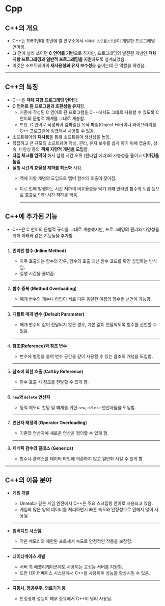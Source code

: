 # Cpp

## C++의 개요

- C++는 1980년대 초반에 벨 연구소에서 `비야네 스트롭스트룹`이 개발한 프로그래밍 언어임.
- 그 전에 널리 쓰이던 **C 언어를 기반**으로 하지만, 프로그래밍의 발전된 개념인 **객체 지향 프로그래밍과 일반적 프로그래밍을 지원**하도록 설계되었음.
- 이것은 소프트웨어의 **재사용성과 유지 보수성**을 높이는데 큰 역할을 하였음.

---

## C++의 특징

- C++은 **객체 지향 프로그래밍 언어**임.
- **C 언어로 된 프로그램과 호환성을 유지**함.
    - 기존에 작성된 C 언어로 된 프로그램을 C++에서도 그대로 사용할 수 있도록 C 언어의 문법적 체계를 그대로 계승함.
    - 또한, C 언어로 작성되어 컴파일된 목적 파일(Object File)이나 라이브러리를 C++ 프로그램에 링크해서 사용할 수 있음.
- 소프트웨어의 **재사용**을 통해 소프트웨어 생산성을 높임.
- 복잡하고 큰 규모의 소프트웨어 작성, 관리, 유지 보수를 쉽게 하기 위해 캡슐화, 상속, 다향성 등의 **객체 지향적 개념을 도입**함.
- **타입 체크를 엄격히** 해서 실행 시간 오류 (런타임 에러)의 가능성을 줄이고 **디버깅을 높임**.
- **실행 시간의 효율성 저하를 최소화** 시킴.
    - 객체 지향 개념의 도입으로 멤버 함수의 호출이 잦아짐.
    - 이로 인해 발생하는 시간 저하의 비효율성을 막기 위해 인라인 함수의 도입 등으로 호출로 인한 시간 저하를 막음.
        
        ---
        

## C++에 추가된 기능

- C++은 C 언어의 문법적 규칙을 그대로 계승했지만, 프로그래밍의 편리와 다양성을 위해 아래와 같은 기능들을 추가함.
    
    ---
    
1. **인라인 함수 (Inline Method)**
    - 자주 호출되는 함수의 경우, 함수의 호출 대신 함수 코드를 확장 삽입하는 방식임.
    - 실행 시간을 줄여줌.
    
    ---
    
2. **함수 중복 (Method Overloading)**
    - 매개 변수의 개수나 타입이 서로 다른 동일한 이름의 함수들 선언이 가능함.
    
    ---
    
3. **디폴트 매개 변수 (Default Parameter)**
    - 매개 변수의 값이 전달되지 않은 경우, 기본 값이 전달되도록 함수를 선언할 수 있음.
    
    ---
    
4. **참조(Reference)와 참조 변수**
    - 변수에 별명을 붙여 변수 공간을 같이 사용할 수 있는 참조의 개념을 도입함.
    
    ---
    
5. **참조에 의한 호출 (Call by Reference)**
    - 함수 호출 시 참조를 전달할 수 있게 함.
    
    ---
    
6. **`new`와 `delete` 연산자**
    - 동적 메모리 할당 및 해제를 위한 `new`, `delete` 연산자들을 도입함.
    
    ---
    
7. **연산자 재정의 (Operator Overloading)**
    - 기존의 연산자에 새로운 연산을 정의할 수 있게 함.
    
    ---
    
8. **제네릭 함수의 클래스 (Generics)**
    - 함수나 클래스를 데이터 타입에 의존하지 않고 일반화 시킬 수 있게 함.

---

## C++의 이용 분야

- **게임 개발**
    - Unreal과 같은 게임 엔진에서 C++은 주요 스크립팅 언어로 사용되고 있음.
    - 게임의 많은 양의 데이터를 처리하면서 빠른 속도와 안정성으로 인해서 많이 사용됨.
    
    ---
    
- **임베디드 시스템**
    - 작은 메모리와 제한된 프로세서 속도로 안정적인 작동을 보장함.
    
    ---
    
- **데이터베이스 개발**
    - 서버 측 애플리케이션에도 사용되는 고성능 서버를 지원함.
    - 또한 데이터베이스 시스템에서 C++을 사용하여 성능을 향상시킬 수 있음.
    
    ---
    
- **자동차, 항공우주, 의료기기 등**
    - 안정성과 성능이 매우 중요해서 C++이 널리 사용됨.
